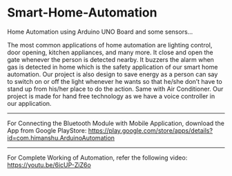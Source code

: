 # Smart-Home-Automation
Home Automation using  Arduino UNO Board and some sensors...

The most common applications of home automation are lighting control, door opening, kitchen appliances, and many more.
It close and open the gate whenever the person is detected nearby.
It buzzers the alarm when gas is detected in home which is the safety application of our smart home automation.
Our project is also design to save energy as a person can say to switch on or off the light whenever he wants so that he/she don’t have to stand up from his/her place to do the action. Same with Air Conditioner. 
Our project is made for hand free technology as we have a voice controller in our application.

**************************************************************

For Connecting the Bluetooth Module with Mobile Application, download the App from Google PlayStore:
https://play.google.com/store/apps/details?id=com.himanshu.ArduinoAutomation 

**************************************************************

For Complete Working of Automation, refer the following video:
https://youtu.be/6icUP-ZiZ6o
